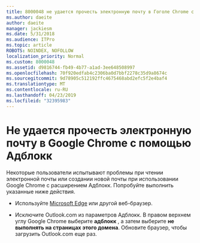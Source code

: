 ```yaml
---
title: 8000048 не удается прочесть электронную почту в Гоголе Chrome с Адблокк
ms.author: daeite
author: daeite
manager: jackiesm
ms.date: 5/31/2018
ms.audience: ITPro
ms.topic: article
ROBOTS: NOINDEX, NOFOLLOW
localization_priority: Normal
ms.custom: 8000048
ms.assetid: d9816744-fb49-4b77-a1ad-3ee648508997
ms.openlocfilehash: 70f920edfab4c2306ba0d7bbf2278c35d9a8674c
ms.sourcegitcommit: 9d78905c512192ffc4675468abd2efc5f2e4baf4
ms.translationtype: MT
ms.contentlocale: ru-RU
ms.lasthandoff: 04/23/2019
ms.locfileid: "32395983"
---
```

# <a name="cant-read-email-in-google-chrome-with-adblock"></a>Не удается прочесть электронную почту в Google Chrome с помощью Адблокк

Некоторые пользователи испытывают проблемы при чтении электронной почты или создании новой почты при использовании Google Chrome с расширением Адблокк. Попробуйте выполнить указанные ниже действия.
  
- Используйте [Microsoft Edge](https://go.microsoft.com/fwlink/p/?linkid=2001503&amp;clcid=0x409) или другой веб-браузер. 
    
- Исключите Outlook.com из параметров Адблокк. В правом верхнем углу Google Chrome выберите **адблокк** , а затем выберите **не выполнять на страницах этого домена**. Обновите браузер, чтобы загрузить Outlook.com еще раз. 
    

